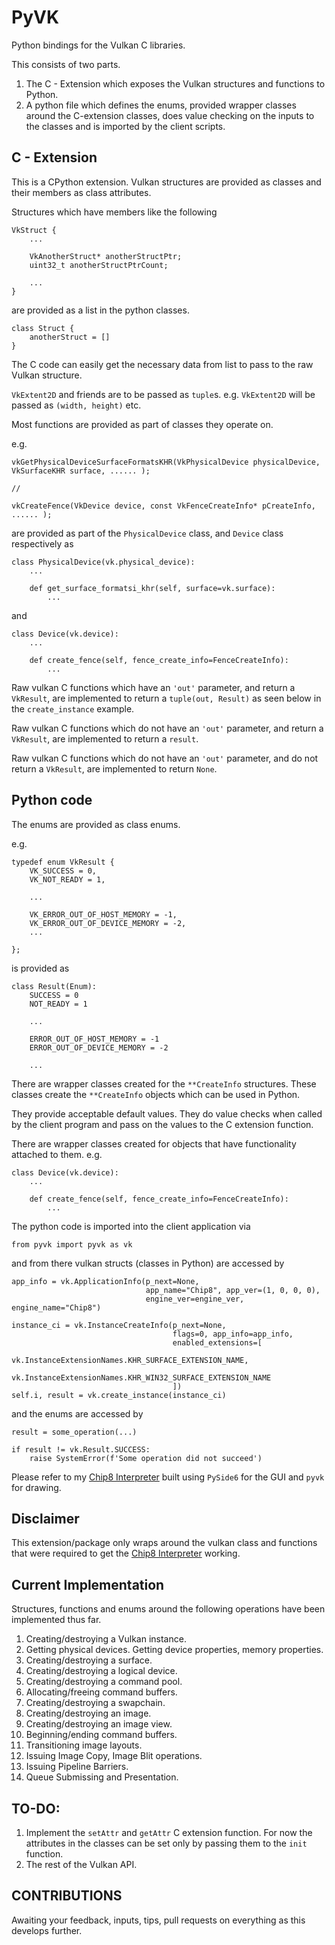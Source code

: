 # PyVK

Python bindings for the Vulkan C libraries.

This consists of two parts.
1. The C - Extension which exposes the Vulkan structures and functions to Python.
2. A python file which defines the enums, provided wrapper classes around the C-extension classes, does value checking on the inputs to the classes  and is imported by the client scripts.

## C - Extension

This is a CPython extension. Vulkan structures are provided as classes and their members as class attributes. 

Structures which have members like the following
```
VkStruct {
    ...

    VkAnotherStruct* anotherStructPtr;
    uint32_t anotherStructPtrCount;

    ...
}
```
are provided as a list in the python classes.
```
class Struct {
    anotherStruct = []
}
```

The C code can easily get the necessary data from list to pass to the raw Vulkan structure.

`VkExtent2D` and friends are to be passed as `tuple`s. e.g. `VkExtent2D` will be passed as `(width, height)` etc.

Most functions are provided as part of classes they operate on. 

e.g.
```
vkGetPhysicalDeviceSurfaceFormatsKHR(VkPhysicalDevice physicalDevice, VkSurfaceKHR surface, ...... );

//

vkCreateFence(VkDevice device, const VkFenceCreateInfo* pCreateInfo, ...... );
```

are provided as part of the `PhysicalDevice` class, and `Device` class respectively as 

```
class PhysicalDevice(vk.physical_device):
    ...

    def get_surface_formatsi_khr(self, surface=vk.surface):
        ...
```

and

```
class Device(vk.device):
    ...

    def create_fence(self, fence_create_info=FenceCreateInfo):
        ...
```

Raw vulkan C functions which have an `'out'` parameter, and return a `VkResult`, are implemented to return a `tuple(out, Result)` as seen below in the `create_instance` example.

Raw vulkan C functions which do not have an `'out'` parameter, and return a `VkResult`, are implemented to return a `result`.

Raw vulkan C functions which do not have an `'out'` parameter, and do not return a `VkResult`, are implemented to return `None`.

## Python code

The enums are provided as class enums.

e.g.
```
typedef enum VkResult {
    VK_SUCCESS = 0,
    VK_NOT_READY = 1,
    
    ...

    VK_ERROR_OUT_OF_HOST_MEMORY = -1,
    VK_ERROR_OUT_OF_DEVICE_MEMORY = -2,
    ...

};
```

is provided as 
```
class Result(Enum):
    SUCCESS = 0
    NOT_READY = 1

    ...

    ERROR_OUT_OF_HOST_MEMORY = -1
    ERROR_OUT_OF_DEVICE_MEMORY = -2

    ...
```
There are wrapper classes created for the `**CreateInfo` structures. These classes create the `**CreateInfo` objects which can be used in Python. 

They provide acceptable default values. They do value checks when called by the client program and pass on the values to the C extension function.

There are wrapper classes created for objects that have functionality attached to them.
e.g.
```
class Device(vk.device):
    ...

    def create_fence(self, fence_create_info=FenceCreateInfo):
        ...
```


The python code is imported into the client application via

`from pyvk import pyvk as vk`

and from there vulkan structs (classes in Python) are accessed by
```
app_info = vk.ApplicationInfo(p_next=None,
                              app_name="Chip8", app_ver=(1, 0, 0, 0), 
                              engine_ver=engine_ver, engine_name="Chip8")

instance_ci = vk.InstanceCreateInfo(p_next=None,
                                    flags=0, app_info=app_info,
                                    enabled_extensions=[
                                        vk.InstanceExtensionNames.KHR_SURFACE_EXTENSION_NAME,
                                        vk.InstanceExtensionNames.KHR_WIN32_SURFACE_EXTENSION_NAME
                                    ])
self.i, result = vk.create_instance(instance_ci)                                    
```

and the enums are accessed by

```
result = some_operation(...)

if result != vk.Result.SUCCESS:
    raise SystemError(f'Some operation did not succeed')
```

Please refer to my [Chip8 Interpreter](https://gist.github.com/nihalkenkre/790cd416d87f08d2cdc7a04a8c00a671) built using `PySide6` for the GUI and `pyvk` for drawing.

## Disclaimer
This extension/package only wraps around the vulkan class and functions that were required to get the [Chip8 Interpreter](https://gist.github.com/nihalkenkre/790cd416d87f08d2cdc7a04a8c00a671) working.

## Current Implementation

Structures, functions and enums around the following operations have been implemented thus far.
1. Creating/destroying a Vulkan instance.
2. Getting physical devices. Getting device properties, memory properties.
3. Creating/destroying a surface.
4. Creating/destroying a logical device.
5. Creating/destroying a command pool.
6. Allocating/freeing command buffers.
7. Creating/destroying a swapchain.
8. Creating/destroying an image.
9. Creating/destroying an image view.
10. Beginning/ending command buffers.
11. Transitioning image layouts.
12. Issuing Image Copy, Image Blit operations.
13. Issuing Pipeline Barriers.
14. Queue Submissing and Presentation.

## TO-DO:
1. Implement the `setAttr` and `getAttr` C extension function. For now the attributes in the classes can be set only by passing them to the `init` function. 
2. The rest of the Vulkan API.

## CONTRIBUTIONS
Awaiting your feedback, inputs, tips, pull requests on everything as this develops further.